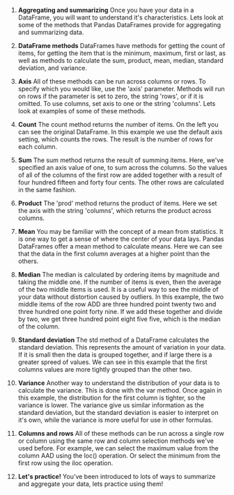1. **Aggregating and summarizing**
Once you have your data in a DataFrame, you will want to understand it's characteristics. Lets look at some of the methods that Pandas DataFrames provide for aggregating and summarizing data.

2. **DataFrame methods**
DataFrames have methods for getting the count of items, for getting the item that is the minimum, maximum, first or last, as well as methods to calculate the sum, product, mean, median, standard deviation, and variance.

3. **Axis**
All of these methods can be run across columns or rows. To specify which you would like, use the 'axis' parameter. Methods will run on rows if the parameter is set to zero, the string 'rows', or if it is omitted. To use columns, set axis to one or the string 'columns'. Lets look at examples of some of these methods.

4. **Count**
The count method returns the number of items. On the left you can see the original DataFrame. In this example we use the default axis setting, which counts the rows. The result is the number of rows for each column.

5. **Sum**
The sum method returns the result of summing items. Here, we've specified an axis value of one, to sum across the columns. So the values of all of the columns of the first row are added together with a result of four hundred fifteen and forty four cents. The other rows are calculated in the same fashion.

6. **Product**
The 'prod' method returns the product of items. Here we set the axis with the string 'columns', which returns the product across columns.

7. **Mean**
You may be familiar with the concept of a mean from statistics. It is one way to get a sense of where the center of your data lays. Pandas DataFrames offer a mean method to calculate means. Here we can see that the data in the first column averages at a higher point than the others.

8. **Median**
The median is calculated by ordering items by magnitude and taking the middle one. If the number of items is even, then the average of the two middle items is used. It is a useful way to see the middle of your data without distortion caused by outliers. In this example, the two middle items of the row ADD are three hundred point twenty two and three hundred one point forty nine. If we add these together and divide by two, we get three hundred point eight five five, which is the median of the column.

9. **Standard deviation**
The std method of a DataFrame calculates the standard deviation. This represents the amount of variation in your data. If it is small then the data is grouped together, and if large there is a greater spreed of values. We can see in this example that the first columns values are more tightly grouped than the other two.

10. **Variance**
Another way to understand the distribution of your data is to calculate the variance. This is done with the var method. Once again in this example, the distribution for the first column is tighter, so the variance is lower. The variance give us similar information as the standard deviation, but the standard deviation is easier to interpret on it's own, while the variance is more useful for use in other formulas.

11. **Columns and rows**
All of these methods can be run across a single row or column using the same row and column selection methods we've used before. For example, we can select the maximum value from the column AAD using the loc() operation. Or select the minimum from the first row using the iloc operation.

12. **Let's practice!**
You've been introduced to lots of ways to summarize and aggregate your data, lets practice using them!